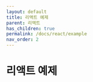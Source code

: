 ```yaml
---
layout: default
title: 리액트 예제
parent: 리액트
has_children: true
permalink: /docs/react/example
nav_order: 2
---
```


# 리액트 예제





